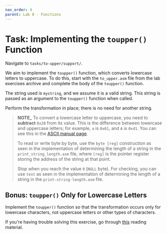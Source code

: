 ```yaml
---
nav_order: 4
parent: Lab 8 - Functions
---
```


# Task: Implementing the `toupper()` Function

Navigate to `tasks/to-upper/support/`.

We aim to implement the `toupper()` function, which converts lowercase letters to uppercase.
To do this, start with the `to_upper.asm` file from the lab exercises archive and complete the body of the `toupper()` function.

The string used is `mystring`, and we assume it is a valid string.
This string is passed as an argument to the `toupper()` function when called.

Perform the transformation in place;
there is no need for another string.

> **NOTE_**  To convert a lowercase letter to uppercase, you need to **subtract** `0x20` from its value.
> This is the difference between lowercase and uppercase letters;
> for example, `a` is `0x61`, and `A` is `0x41`.
> You can see this in the [ASCII manual page](http://man7.org/linux/man-pages/man7/ascii.7.html).
>
> To read or write byte by byte, use the `byte [reg]` construction as seen in the implementation of determining the length of a string in the `print_string_length.asm` file, where `[reg]` is the pointer register storing the address of the string at that point.
>
> Stop when you reach the value `0` (`NULL` byte).
> For checking, you can use `test` as seen in the implementation of determining the length of a string in the `print-string-length.asm` file.

## Bonus: `toupper()` Only for Lowercase Letters

Implement the `toupper()` function so that the transformation occurs only for lowercase characters, not uppercase letters or other types of characters.

If you're having trouble solving this exercise, go through [this](../../reading/functions.md) reading material.
